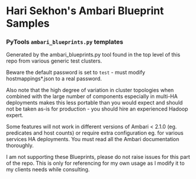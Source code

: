 Hari Sekhon's Ambari Blueprint Samples
======================================

### PyTools ```ambari_blueprints.py``` templates ###

Generated by the ambari_blueprints.py tool found in the top level of this repo from various generic test clusters.

Beware the default password is set to ```test``` - must modify hostmappings*.json to a real password.

Also note that the high degree of variation in cluster topologies when combined with the large number of components especially in multi-HA deployments makes this less portable than you would expect and should not be taken as-is for production - you should hire an experienced Hadoop expert.

Some features will not work in different versions of Ambari < 2.1.0 (eg. predicates and host counts) or require extra configuration eg. for various services HA deployments. You must read all the Ambari documentation thoroughly.

I am not supporting these Blueprints, please do not raise issues for this part of the repo. This is only for referencing for my own usage as I modify it to my clients needs while consulting.
